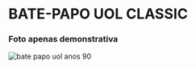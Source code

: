 # BATE-PAPO UOL CLASSIC

<h3> Foto apenas demonstrativa </h3>
<img class="box-filme" src="https://miro.medium.com/max/512/1*Lj9Srg04NAenOUb6jsvhUQ.jpeg" alt="bate papo uol anos 90"/>
